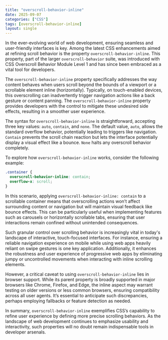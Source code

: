 ```yaml
---
title: "overscroll-behavior-inline"
date: 2025-09-07
categories: ["CSS"]
tags: [overscroll-behavior-inline]
layout: single
---
```


In the ever-evolving world of web development, ensuring seamless and user-friendly interfaces is key. Among the latest CSS enhancements aimed at refining scroll behavior is the property `overscroll-behavior-inline`. This property, part of the larger `overscroll-behavior` suite, was introduced with CSS Overscroll Behavior Module Level 1 and has since been embraced as a vital tool for developers.

The `overscroll-behavior-inline` property specifically addresses the way content behaves when users scroll beyond the bounds of a viewport or a scrollable element inline (horizontally). Typically, on touch-enabled devices, this overscrolling can inadvertently trigger navigation actions like a back gesture or content panning. The `overscroll-behavior-inline` property provides developers with the control to mitigate these undesired side effects, resulting in a smoother user experience.

The syntax for `overscroll-behavior-inline` is straightforward, accepting three key values: `auto`, `contain`, and `none`. The default value, `auto`, allows the standard overflow behavior, potentially leading to triggers like navigation. `Contain` prevents the scroll chain reaction but lets the interface potentially display a visual effect like a bounce. `None` halts any overscroll behavior completely.

To explore how `overscroll-behavior-inline` works, consider the following example:

```css
.container {
  overscroll-behavior-inline: contain;
  overflow-x: scroll;
}
```

In this scenario, applying `overscroll-behavior-inline: contain` to a scrollable container means that overscrolling actions won’t affect surrounding content or navigation but will maintain visual feedback like bounce effects. This can be particularly useful when implementing features such as carousels or horizontally scrollable tabs, ensuring that user interactions remain confined without unintended consequences.

Such granular control over scrolling behavior is increasingly vital in today's landscape of interactive, touch-focused interfaces. For instance, ensuring a reliable navigation experience on mobile while using web apps heavily reliant on swipe gestures is one key application. Additionally, it enhances the robustness and user experience of progressive web apps by eliminating jumpy or uncontrolled movements when interacting with inline scrolling elements.

However, a critical caveat to using `overscroll-behavior-inline` lies in browser support. While its parent property is broadly supported in major browsers like Chrome, Firefox, and Edge, the inline aspect may warrant testing on older versions or less common browsers, ensuring compatibility across all user agents. It’s essential to anticipate such discrepancies, perhaps employing fallbacks or feature detection as needed.

In summary, `overscroll-behavior-inline` exemplifies CSS’s capability to refine user experience by defining more precise scrolling behaviors. As the landscape of web development continues to emphasize usability and interactivity, such properties will no doubt remain indispensable tools in developer arsenals.
